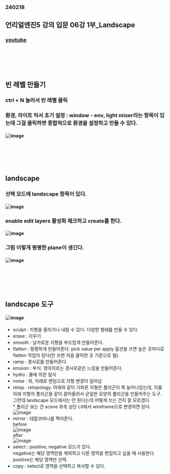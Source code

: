 ### 240218
## 언리얼엔진5 강의 입문 06강 1부_Landscape
### [youtube](https://www.youtube.com/watch?v=gwLotMY_Fe8&list=PLxN-zf3BqZZl5dtnX0bgqYf8LDM3rn-Hs&index=8)
### <br/><br/><br/>

## 빈 레벨 만들기
### ctrl + N 눌러서 빈 레벨 클릭
### 환경, 라이트 믹서 초기 설정 : window - env, light mixer라는 항목이 있는데 그걸 클릭하면 종합적으로 환경을 설정하고 만들 수 있다.
#### ![image](https://github.com/Shin-jongwhan/unreal_engine/assets/62974484/b53cb70e-c1fb-436c-82f0-1a5e6995845e)
### <br/><br/><br/>

## landscape
### 선택 모드에 landscape 항목이 있다.
#### ![image](https://github.com/Shin-jongwhan/unreal_engine/assets/62974484/4d77217f-7172-446a-a9e8-769a44ffcb01)
### enable edit layers 활성화 체크하고 create를 한다.
#### ![image](https://github.com/Shin-jongwhan/unreal_engine/assets/62974484/adfc3336-3cc5-4fe0-9c04-a85b8cf07245)
### 그럼 이렇게 평평한 plane이 생긴다.
#### ![image](https://github.com/Shin-jongwhan/unreal_engine/assets/62974484/3ae49c6d-d935-4ceb-8397-b5fee3a2367e)
### <br/><br/><br/>

## landscape 도구
#### ![image](https://github.com/Shin-jongwhan/unreal_engine/assets/62974484/13e3aa25-9eb0-40d2-874a-0e5d07fe3fdf)
- sculpt : 지형을 올리거나 내릴 수 있다. 다양한 형태를 만들 수 있다.
- erase : 지우기
- smooth : 날카로운 지형을 부드럽게 만들어준다.
- flatten : 평평하게 만들어준다. pick value per apply 옵션을 쓰면 높은 곳마다로 flatten 작업이 된다(안 쓰면 처음 클릭한 곳 기준으로 됨).
- ramp : 경사로를 만들어준다.
- erosion : 부식. 깎아지르는 경사로같은 느낌을 만들어준다.
- hydro : 물에 의한 침식
- noise : 위, 아래로 랜덤으로 지형 변경이 일어남
- retop : retopology. 아래와 같이 가파른 지형은 폴리곤이 쭉 늘어나있는데, 이를 아래 지형의 폴리곤을 같이 끌어올려서 균일한 모양의 폴리곤을 만들어주는 도구. 그런데 landscape 모드에서는 안 된다는데 어떻게 쓰는 건지 잘 모르겠다.<br/>
  \* 폴리곤 보는 건 scene 좌측 상단 Lit에서 wireframe으로 변경하면 된다.<br/>
  ![image](https://github.com/Shin-jongwhan/unreal_engine/assets/62974484/da3ede73-3688-4295-988a-c479a3dc4cb6)
- mirror : 데칼코마니를 찍어준다.<br/>
  before<br/>
  ![image](https://github.com/Shin-jongwhan/unreal_engine/assets/62974484/8f253b38-4206-45f7-8949-d9e8efe58d87)<br/>
  after<br/>
  ![image](https://github.com/Shin-jongwhan/unreal_engine/assets/62974484/5f48bcc9-b687-4bf2-89a8-701511c3d945)
- select : positive, negative 모드가 있다.<br/>
  negative는 해당 영역만을 제외하고 다른 영역을 편집하고 싶을 때 사용한다.<br/>
  positive는 해당 영역만 선택.
- copy : select로 영역을 선택하고 복사할 수 있다.
### <br/><br/><br/>


